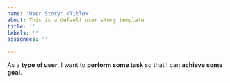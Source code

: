 ```yaml
---
name: 'User Story: <Title>'
about: This is a default user story template
title: ''
labels: ''
assignees: ''

---
```


As a **type of user**, I want to **perform some task** so that I can **achieve some goal**.
